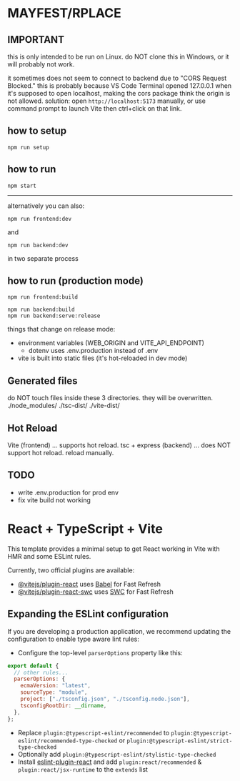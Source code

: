 # MAYFEST/RPLACE

## IMPORTANT

this is only intended to be run on Linux.
do NOT clone this in Windows, or it will probably not work.

it sometimes does not seem to connect to backend due to "CORS Request Blocked."
this is probably because VS Code Terminal opened 127.0.0.1 when it's supposed to open localhost, making the cors package think the origin is not allowed.
solution: open `http://localhost:5173` manually, or use command prompt to launch Vite then ctrl+click on that link.

## how to setup

```shell
npm run setup
```

## how to run

```shell
npm start
```

---

alternatively you can also:
```shell
npm run frontend:dev
```
and
```shell
npm run backend:dev
```
in two separate process

## how to run (production mode)

```shell for frontend (currently not working)
npm run frontend:build
```
```shell for backend
npm run backend:build
npm run backend:serve:release
```

things that change on release mode:
- environment variables (WEB_ORIGIN and VITE_API_ENDPOINT)
  - dotenv uses .env.production instead of .env
- vite is built into static files (it's hot-reloaded in dev mode)

## Generated files

do NOT touch files inside these 3 directories. they will be overwritten.
./node_modules/
./tsc-dist/
./vite-dist/

## Hot Reload

Vite (frontend) ... supports hot reload.
tsc + express (backend) ... does NOT support hot reload. reload manually.

## TODO

- write .env.production for prod env
- fix vite build not working

# React + TypeScript + Vite

This template provides a minimal setup to get React working in Vite with HMR and some ESLint rules.

Currently, two official plugins are available:

- [@vitejs/plugin-react](https://github.com/vitejs/vite-plugin-react/blob/main/packages/plugin-react/README.md) uses [Babel](https://babeljs.io/) for Fast Refresh
- [@vitejs/plugin-react-swc](https://github.com/vitejs/vite-plugin-react-swc) uses [SWC](https://swc.rs/) for Fast Refresh

## Expanding the ESLint configuration

If you are developing a production application, we recommend updating the configuration to enable type aware lint rules:

- Configure the top-level `parserOptions` property like this:

```js
export default {
  // other rules...
  parserOptions: {
    ecmaVersion: "latest",
    sourceType: "module",
    project: ["./tsconfig.json", "./tsconfig.node.json"],
    tsconfigRootDir: __dirname,
  },
};
```

- Replace `plugin:@typescript-eslint/recommended` to `plugin:@typescript-eslint/recommended-type-checked` or `plugin:@typescript-eslint/strict-type-checked`
- Optionally add `plugin:@typescript-eslint/stylistic-type-checked`
- Install [eslint-plugin-react](https://github.com/jsx-eslint/eslint-plugin-react) and add `plugin:react/recommended` & `plugin:react/jsx-runtime` to the `extends` list

